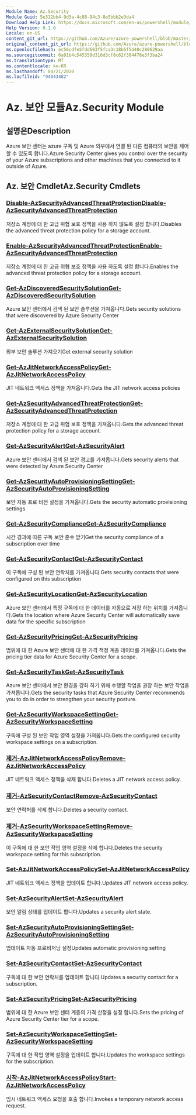 ```yaml
---
Module Name: Az.Security
Module Guid: 5e312bb4-9d3a-4c88-94c3-8e5bbb2e3da4
Download Help Link: https://docs.microsoft.com/en-us/powershell/module/az.security
Help Version: 0.1.0
Locale: en-US
content_git_url: https://github.com/Azure/azure-powershell/blob/master/src/Security/Security/help/Az.Security.md
original_content_git_url: https://github.com/Azure/azure-powershell/blob/master/src/Security/Security/help/Az.Security.md
ms.openlocfilehash: ec56cdfe5fdd603f5fca3c18b5f5d40c280629aa
ms.sourcegitcommit: 6a91b4c545350d316d3cf8c62f384478e3f3ba24
ms.translationtype: MT
ms.contentlocale: ko-KR
ms.lasthandoff: 04/21/2020
ms.locfileid: "94043482"
---
```

# <span data-ttu-id="d1e9d-101">Az. 보안 모듈</span><span class="sxs-lookup"><span data-stu-id="d1e9d-101">Az.Security Module</span></span>
## <span data-ttu-id="d1e9d-102">설명은</span><span class="sxs-lookup"><span data-stu-id="d1e9d-102">Description</span></span>
<span data-ttu-id="d1e9d-103">Azure 보안 센터는 azure 구독 및 Azure 외부에서 연결 된 다른 컴퓨터의 보안을 제어할 수 있도록 합니다.</span><span class="sxs-lookup"><span data-stu-id="d1e9d-103">Azure Security Center gives you control over the security of your Azure subscriptions and other machines that you connected to it outside of Azure.</span></span>

## <span data-ttu-id="d1e9d-104">Az. 보안 Cmdlet</span><span class="sxs-lookup"><span data-stu-id="d1e9d-104">Az.Security Cmdlets</span></span>
### [<span data-ttu-id="d1e9d-105">Disable-AzSecurityAdvancedThreatProtection</span><span class="sxs-lookup"><span data-stu-id="d1e9d-105">Disable-AzSecurityAdvancedThreatProtection</span></span>](Disable-AzSecurityAdvancedThreatProtection.md)
<span data-ttu-id="d1e9d-106">저장소 계정에 대 한 고급 위협 보호 정책을 사용 하지 않도록 설정 합니다.</span><span class="sxs-lookup"><span data-stu-id="d1e9d-106">Disables the advanced threat protection policy for a storage account.</span></span>

### [<span data-ttu-id="d1e9d-107">Enable-AzSecurityAdvancedThreatProtection</span><span class="sxs-lookup"><span data-stu-id="d1e9d-107">Enable-AzSecurityAdvancedThreatProtection</span></span>](Enable-AzSecurityAdvancedThreatProtection.md)
<span data-ttu-id="d1e9d-108">저장소 계정에 대 한 고급 위협 보호 정책을 사용 하도록 설정 합니다.</span><span class="sxs-lookup"><span data-stu-id="d1e9d-108">Enables the advanced threat protection policy for a storage account.</span></span>

### [<span data-ttu-id="d1e9d-109">Get-AzDiscoveredSecuritySolution</span><span class="sxs-lookup"><span data-stu-id="d1e9d-109">Get-AzDiscoveredSecuritySolution</span></span>](Get-AzDiscoveredSecuritySolution.md)
<span data-ttu-id="d1e9d-110">Azure 보안 센터에서 검색 된 보안 솔루션을 가져옵니다.</span><span class="sxs-lookup"><span data-stu-id="d1e9d-110">Gets security solutions that were discovered by Azure Security Center</span></span>

### [<span data-ttu-id="d1e9d-111">Get-AzExternalSecuritySolution</span><span class="sxs-lookup"><span data-stu-id="d1e9d-111">Get-AzExternalSecuritySolution</span></span>](Get-AzExternalSecuritySolution.md)
<span data-ttu-id="d1e9d-112">외부 보안 솔루션 가져오기</span><span class="sxs-lookup"><span data-stu-id="d1e9d-112">Get external security solution</span></span> 

### [<span data-ttu-id="d1e9d-113">Get-AzJitNetworkAccessPolicy</span><span class="sxs-lookup"><span data-stu-id="d1e9d-113">Get-AzJitNetworkAccessPolicy</span></span>](Get-AzJitNetworkAccessPolicy.md)
<span data-ttu-id="d1e9d-114">JIT 네트워크 액세스 정책을 가져옵니다.</span><span class="sxs-lookup"><span data-stu-id="d1e9d-114">Gets the JIT network access policies</span></span>

### [<span data-ttu-id="d1e9d-115">Get-AzSecurityAdvancedThreatProtection</span><span class="sxs-lookup"><span data-stu-id="d1e9d-115">Get-AzSecurityAdvancedThreatProtection</span></span>](Get-AzSecurityAdvancedThreatProtection.md)
<span data-ttu-id="d1e9d-116">저장소 계정에 대 한 고급 위협 보호 정책을 가져옵니다.</span><span class="sxs-lookup"><span data-stu-id="d1e9d-116">Gets the advanced threat protection policy for a storage account.</span></span>

### [<span data-ttu-id="d1e9d-117">Get-AzSecurityAlert</span><span class="sxs-lookup"><span data-stu-id="d1e9d-117">Get-AzSecurityAlert</span></span>](Get-AzSecurityAlert.md)
<span data-ttu-id="d1e9d-118">Azure 보안 센터에서 검색 된 보안 경고를 가져옵니다.</span><span class="sxs-lookup"><span data-stu-id="d1e9d-118">Gets security alerts that were detected by Azure Security Center</span></span>

### [<span data-ttu-id="d1e9d-119">Get-AzSecurityAutoProvisioningSetting</span><span class="sxs-lookup"><span data-stu-id="d1e9d-119">Get-AzSecurityAutoProvisioningSetting</span></span>](Get-AzSecurityAutoProvisioningSetting.md)
<span data-ttu-id="d1e9d-120">보안 자동 프로 비전 설정을 가져옵니다.</span><span class="sxs-lookup"><span data-stu-id="d1e9d-120">Gets the security automatic provisioning settings</span></span>

### [<span data-ttu-id="d1e9d-121">Get-AzSecurityCompliance</span><span class="sxs-lookup"><span data-stu-id="d1e9d-121">Get-AzSecurityCompliance</span></span>](Get-AzSecurityCompliance.md)
<span data-ttu-id="d1e9d-122">시간 경과에 따른 구독 보안 준수 받기</span><span class="sxs-lookup"><span data-stu-id="d1e9d-122">Get the security compliance of a subscription over time</span></span>

### [<span data-ttu-id="d1e9d-123">Get-AzSecurityContact</span><span class="sxs-lookup"><span data-stu-id="d1e9d-123">Get-AzSecurityContact</span></span>](Get-AzSecurityContact.md)
<span data-ttu-id="d1e9d-124">이 구독에 구성 된 보안 연락처를 가져옵니다.</span><span class="sxs-lookup"><span data-stu-id="d1e9d-124">Gets security contacts that were configured on this subscription</span></span>

### [<span data-ttu-id="d1e9d-125">Get-AzSecurityLocation</span><span class="sxs-lookup"><span data-stu-id="d1e9d-125">Get-AzSecurityLocation</span></span>](Get-AzSecurityLocation.md)
<span data-ttu-id="d1e9d-126">Azure 보안 센터에서 특정 구독에 대 한 데이터를 자동으로 저장 하는 위치를 가져옵니다.</span><span class="sxs-lookup"><span data-stu-id="d1e9d-126">Gets the location where Azure Security Center will automatically save data for the specific subscription</span></span>

### [<span data-ttu-id="d1e9d-127">Get-AzSecurityPricing</span><span class="sxs-lookup"><span data-stu-id="d1e9d-127">Get-AzSecurityPricing</span></span>](Get-AzSecurityPricing.md)
<span data-ttu-id="d1e9d-128">범위에 대 한 Azure 보안 센터에 대 한 가격 책정 계층 데이터를 가져옵니다.</span><span class="sxs-lookup"><span data-stu-id="d1e9d-128">Gets the pricing tier data for Azure Security Center for a scope.</span></span>

### [<span data-ttu-id="d1e9d-129">Get-AzSecurityTask</span><span class="sxs-lookup"><span data-stu-id="d1e9d-129">Get-AzSecurityTask</span></span>](Get-AzSecurityTask.md)
<span data-ttu-id="d1e9d-130">Azure 보안 센터에서 보안 환경을 강화 하기 위해 수행할 작업을 권장 하는 보안 작업을 가져옵니다.</span><span class="sxs-lookup"><span data-stu-id="d1e9d-130">Gets the security tasks that Azure Security Center recommends you to do in order to strengthen your security posture.</span></span>

### [<span data-ttu-id="d1e9d-131">Get-AzSecurityWorkspaceSetting</span><span class="sxs-lookup"><span data-stu-id="d1e9d-131">Get-AzSecurityWorkspaceSetting</span></span>](Get-AzSecurityWorkspaceSetting.md)
<span data-ttu-id="d1e9d-132">구독에 구성 된 보안 작업 영역 설정을 가져옵니다.</span><span class="sxs-lookup"><span data-stu-id="d1e9d-132">Gets the configured security workspace settings on a subscription.</span></span>

### [<span data-ttu-id="d1e9d-133">제거-AzJitNetworkAccessPolicy</span><span class="sxs-lookup"><span data-stu-id="d1e9d-133">Remove-AzJitNetworkAccessPolicy</span></span>](Remove-AzJitNetworkAccessPolicy.md)
<span data-ttu-id="d1e9d-134">JIT 네트워크 액세스 정책을 삭제 합니다.</span><span class="sxs-lookup"><span data-stu-id="d1e9d-134">Deletes a JIT network access policy.</span></span>

### [<span data-ttu-id="d1e9d-135">제거-AzSecurityContact</span><span class="sxs-lookup"><span data-stu-id="d1e9d-135">Remove-AzSecurityContact</span></span>](Remove-AzSecurityContact.md)
<span data-ttu-id="d1e9d-136">보안 연락처를 삭제 합니다.</span><span class="sxs-lookup"><span data-stu-id="d1e9d-136">Deletes a security contact.</span></span>

### [<span data-ttu-id="d1e9d-137">제거-AzSecurityWorkspaceSetting</span><span class="sxs-lookup"><span data-stu-id="d1e9d-137">Remove-AzSecurityWorkspaceSetting</span></span>](Remove-AzSecurityWorkspaceSetting.md)
<span data-ttu-id="d1e9d-138">이 구독에 대 한 보안 작업 영역 설정을 삭제 합니다.</span><span class="sxs-lookup"><span data-stu-id="d1e9d-138">Deletes the security workspace setting for this subscription.</span></span>

### [<span data-ttu-id="d1e9d-139">Set-AzJitNetworkAccessPolicy</span><span class="sxs-lookup"><span data-stu-id="d1e9d-139">Set-AzJitNetworkAccessPolicy</span></span>](Set-AzJitNetworkAccessPolicy.md)
<span data-ttu-id="d1e9d-140">JIT 네트워크 액세스 정책을 업데이트 합니다.</span><span class="sxs-lookup"><span data-stu-id="d1e9d-140">Updates JIT network access policy.</span></span>

### [<span data-ttu-id="d1e9d-141">Set-AzSecurityAlert</span><span class="sxs-lookup"><span data-stu-id="d1e9d-141">Set-AzSecurityAlert</span></span>](Set-AzSecurityAlert.md)
<span data-ttu-id="d1e9d-142">보안 알림 상태를 업데이트 합니다.</span><span class="sxs-lookup"><span data-stu-id="d1e9d-142">Updates a security alert state.</span></span>

### [<span data-ttu-id="d1e9d-143">Set-AzSecurityAutoProvisioningSetting</span><span class="sxs-lookup"><span data-stu-id="d1e9d-143">Set-AzSecurityAutoProvisioningSetting</span></span>](Set-AzSecurityAutoProvisioningSetting.md)
<span data-ttu-id="d1e9d-144">업데이트 자동 프로비저닝 설정</span><span class="sxs-lookup"><span data-stu-id="d1e9d-144">Updates automatic provisioning setting</span></span>

### [<span data-ttu-id="d1e9d-145">Set-AzSecurityContact</span><span class="sxs-lookup"><span data-stu-id="d1e9d-145">Set-AzSecurityContact</span></span>](Set-AzSecurityContact.md)
<span data-ttu-id="d1e9d-146">구독에 대 한 보안 연락처를 업데이트 합니다.</span><span class="sxs-lookup"><span data-stu-id="d1e9d-146">Updates a security contact for a subscription.</span></span>

### [<span data-ttu-id="d1e9d-147">Set-AzSecurityPricing</span><span class="sxs-lookup"><span data-stu-id="d1e9d-147">Set-AzSecurityPricing</span></span>](Set-AzSecurityPricing.md)
<span data-ttu-id="d1e9d-148">범위에 대 한 Azure 보안 센터 계층의 가격 산정을 설정 합니다.</span><span class="sxs-lookup"><span data-stu-id="d1e9d-148">Sets the pricing of Azure Security Center tier for a scope.</span></span>

### [<span data-ttu-id="d1e9d-149">Set-AzSecurityWorkspaceSetting</span><span class="sxs-lookup"><span data-stu-id="d1e9d-149">Set-AzSecurityWorkspaceSetting</span></span>](Set-AzSecurityWorkspaceSetting.md)
<span data-ttu-id="d1e9d-150">구독에 대 한 작업 영역 설정을 업데이트 합니다.</span><span class="sxs-lookup"><span data-stu-id="d1e9d-150">Updates the workspace settings for the subscription.</span></span>

### [<span data-ttu-id="d1e9d-151">시작-AzJitNetworkAccessPolicy</span><span class="sxs-lookup"><span data-stu-id="d1e9d-151">Start-AzJitNetworkAccessPolicy</span></span>](Start-AzJitNetworkAccessPolicy.md)
<span data-ttu-id="d1e9d-152">임시 네트워크 액세스 요청을 호출 합니다.</span><span class="sxs-lookup"><span data-stu-id="d1e9d-152">Invokes a temporary network access request.</span></span>

